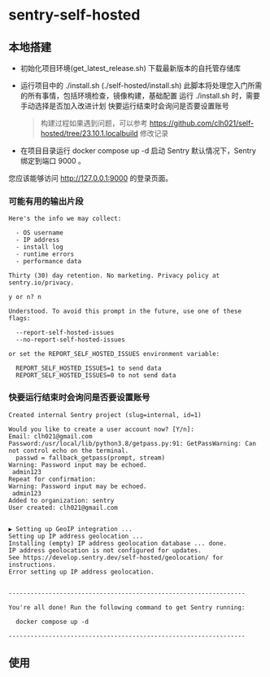 # sentry-self-hosted

## 本地搭建

- 初始化项目环境(get_latest_release.sh)
  下载最新版本的自托管存储库

- 运行项目中的 ./install.sh (./self-hosted/install.sh)
  此脚本将处理您入门所需的所有事情，包括环境检查，镜像构建，基础配置
  运行 ./install.sh 时，需要手动选择是否加入改进计划
  快要运行结束时会询问是否要设置账号
  > 构建过程如果遇到问题，可以参考 https://github.com/clh021/self-hosted/tree/23.10.1.localbuild 修改记录

- 在项目目录运行 docker compose up -d 启动 Sentry
  默认情况下，Sentry 绑定到端口 9000 。

您应该能够访问 http://127.0.0.1:9000 的登录页面。



### 可能有用的输出片段
```
Here's the info we may collect:

  - OS username
  - IP address
  - install log
  - runtime errors
  - performance data

Thirty (30) day retention. No marketing. Privacy policy at sentry.io/privacy.

y or n? n

Understood. To avoid this prompt in the future, use one of these flags:

  --report-self-hosted-issues
  --no-report-self-hosted-issues

or set the REPORT_SELF_HOSTED_ISSUES environment variable:

  REPORT_SELF_HOSTED_ISSUES=1 to send data
  REPORT_SELF_HOSTED_ISSUES=0 to not send data
```

### 快要运行结束时会询问是否要设置账号
```
Created internal Sentry project (slug=internal, id=1)

Would you like to create a user account now? [Y/n]:
Email: clh021@gmail.com
Password:/usr/local/lib/python3.8/getpass.py:91: GetPassWarning: Can not control echo on the terminal.
  passwd = fallback_getpass(prompt, stream)
Warning: Password input may be echoed.
 admin123
Repeat for confirmation:
Warning: Password input may be echoed.
 admin123
Added to organization: sentry
User created: clh021@gmail.com


▶ Setting up GeoIP integration ...
Setting up IP address geolocation ...
Installing (empty) IP address geolocation database ... done.
IP address geolocation is not configured for updates.
See https://develop.sentry.dev/self-hosted/geolocation/ for instructions.
Error setting up IP address geolocation.


-----------------------------------------------------------------

You're all done! Run the following command to get Sentry running:

  docker compose up -d

-----------------------------------------------------------------
```

## 使用

